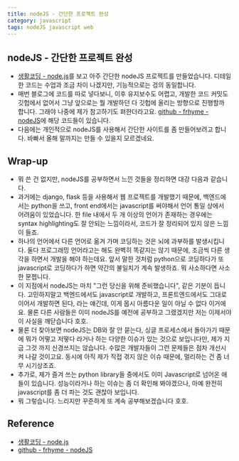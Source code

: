 ```yaml
---
title: nodeJS - 간단한 프로젝트 완성
category: javascript
tags: nodeJS javascript web
---
```


## nodeJS - 간단한 프로젝트 완성

- [생활코딩 - node.js](https://opentutorials.org/course/3332)를 보고 아주 간단한 nodeJS 프로젝트를 만들었습니다. 디테일한 코드는 수업과 조금 차이 나겠지만, 기능적으로는 겅의 동일합니다.
- 매번 블로그에 코드를 따로 넣다보니, 이후 유지보수도 어렵고, 개발한 코드 커밋도 깃헙에서 없어서 그냥 앞으로는 뭘 개발하던 다 깃헙에 올리는 방향으로 진행할까 합니다. 그래야 나중에 제가 참고하기도 펴한더라고요. [github - frhyme - nodeJS](https://github.com/frhyme/nodeJS_study)에 해당 코드들이 있습니다.
- 다음에는 개인적으로 nodeJS를 사용해서 간단한 사이트를 좀 만들어보려고 합니다. 바빠서 올해 말까지는 만들 수 있을지 모르겠네요.

## Wrap-up

- 뭐 쓴 건 없지만, nodeJS를 공부하면서 느낀 것들을 정리하면 대강 다음과 같습니다.
- 과거에는 django, flask 등을 사용해서 웹 프로젝트를 개발했기 때문에, 백엔드에서는 python을 쓰고, front end에서는 javascript를 써야해서 언어 통일 상에서 어려움이 있었습니다. 한 file 내에서 두 개 이상의 언어가 존재하는 경우에는 syntax highlighting도 잘 안되는 느낌이라서, 코드가 잘 정리되어 있지 않은 느낌이 들죠.
- 하나의 언어에서 다른 언어로 옮겨 가며 코딩하는 것은 뇌에 과부하를 발생시킵니다. 둘다 프로그래밍 언어라고는 해도 완벽히 똑같지는 않기 때문에, 조금씩 다른 생각을 하면서 개발을 해야 하는데요. 앞서 말한 것처럼 python으로 코딩하다가 또 javascript로 코딩하다가 하면 약간의 불일치가 계속 발생하죠. 뭐 사소하다면 사소한 문젭니다.
- 이 지점에서 nodeJS는 마치 "그런 당신을 위해 준비했습니다", 같은 기분이 듭니다. 고민하지말고 백엔드에서도 javascript로 개발하고, 프론트엔드에서도 그대로 이어서 개발하면 된다, 라는 얘긴데, 이게 몹시 아름다운 일이 아닐 수 없다 이거에요. 물론 다른 사람들은 이미 nodeJS를 예전에 공부하고 그랬겠지만 저는 이제서야 이 사실을 깨닫습니다 호호.
- 물론 더 찾아보면 nodeJS는 DB와 잘 안 묻는다, 싱글 프로세스에서 돌아가기 때문에 뭐가 어떻고 저떻다 라거나 하는 다양한 이슈가 있는 것으로 보입니다만, 제가 지금 그것 까지 신경쓰지는 않습니다. 수많은 개발자들이 그런 문제들은 점차 개선시켜 나갈 것이고요. 동시에 아직 제가 직접 겪지 않은 이슈 때문에, 멀리하는 건 좀 너무 시기상조죠.
- 추가로, 제가 즐겨 쓰는 python library들 중에서도 이미 Javascript로 넘어온 애들이 있습니다. 성능이라거나 하는 이슈는 좀 더 확인해 봐야겠으나, 아예 완전히 javascript를 좀 더 파는 것도 괜찮아 보입니다.
- 뭐 그렇습니다. 느리지만 꾸준하게 또 계속 공부해보겠습니다 호호.

## Reference

- [생활코딩 - node.js](https://opentutorials.org/course/3332)
- [github - frhyme - nodeJS](https://github.com/frhyme/nodeJS_study)
